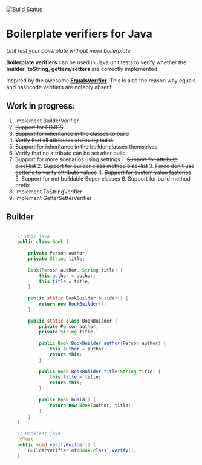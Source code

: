 [![Build Status](https://travis-ci.org/nicojs/boilerplate-verifiers.svg)](https://travis-ci.org/nicojs/boilerplate-verifiers)

Boilerplate verifiers for Java
==============================

*Unit test your boilerplate without more boilerplate*

**Boilerplate verifiers** can be used in Java unit tests to verify whether 
the **builder**, **toString**, **getters/setters** are correctly implemented.

Inspired by the awesome [**EqualsVerifier**](https://github.com/jqno/equalsverifier).
This is also the reason why equals and hashcode verifiers are notably absent.

Work in progress:
----------------
1. Implement BuilderVerifier
  1. ~~Support for POJOS~~
  2. ~~Support for inheritance in the classes to build~~
  3. ~~Verify that all attributes are being build.~~
  4. ~~Support for inheritance in the builder classes themselves~~
  5. Verify that no attribute can be set after build.
  6. Support for more scenarios using settings
    1. ~~Support for attribute blacklist~~
    2. ~~Support for builder class method blacklist~~
    3. ~~Force don't use getter's to verify attribute values~~
    4. ~~Support for custom value factories~~
    5. ~~Support for not buildable Super classes~~
    6. Support for build method prefix
2. Implement ToStringVerifier
3. Implement GetterSetterVerifier

Builder
------
```java

    // Book.java
    public class Book {
    
        private Person author;
        private String title;
    
        Book(Person author, String title) {
            this.author = author;
            this.title = title;
        }
    
        public static BookBuilder builder() {
            return new BookBuilder();
        }
    
        public static class BookBuilder {
            private Person author;
            private String title;
    
            public Book.BookBuilder author(Person author) {
                this.author = author;
                return this;
            }
    
            public Book.BookBuilder title(String title) {
                this.title = title;
                return this;
            }
    
            public Book build() {
                return new Book(author, title);
            }
        }
    }
    
    // BookTest.java
     @Test
    public void verifyBuilder() {
        BuilderVerifier.of(Book.class).verify();
    }
```
